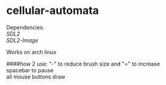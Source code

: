 # cellular-automata

Dependencies:  
*SDL2*  
*SDL2-Image*

Works on arch linux

####how 2 use:
"-" to reduce brush size and "=" to increase  
spacebar to pause  
all mouse buttons draw
